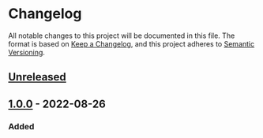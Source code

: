 # Changelog

All notable changes to this project will be documented in this file.
The format is based on [Keep a Changelog](https://keepachangelog.com/en/1.0.0/),
and this project adheres to [Semantic Versioning](https://semver.org/spec/v2.0.0.html).

## [Unreleased]

## [1.0.0] - 2022-08-26

### Added

[Unreleased]: https://github.com/Pedro-Thales/actions-test/compare/1.0.0...HEAD

[1.0.0]: https://github.com/Pedro-Thales/actions-test/compare/6fef3d78574f0eeca877f7aaa675cd2ca1898d01...1.0.0
